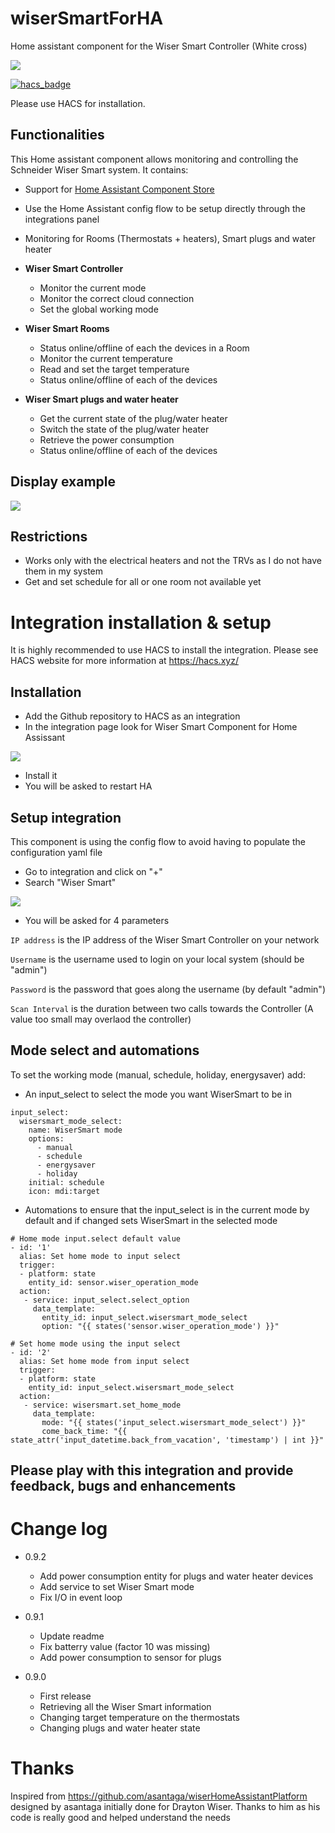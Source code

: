 # wiserSmartForHA

Home assistant component for the Wiser Smart Controller (White cross)

![](https://github.com/tomtomfx/wiserSmartForHA/blob/master/docs/visuel-wiser.jpg)

[![hacs_badge](https://img.shields.io/badge/HACS-Custom-orange.svg)](https://github.com/custom-components/hacs)

Please use HACS for installation.

## Functionalities

This Home assistant component allows monitoring and controlling the Schneider Wiser Smart system.
It contains:

- Support for [Home Assistant Component Store](https://community.home-assistant.io/t/custom-component-hacs/121727)

- Use the Home Assistant config flow to be setup directly through the integrations panel

- Monitoring for Rooms (Thermostats + heaters), Smart plugs and water heater

- **Wiser Smart Controller**

    - Monitor the current mode
    - Monitor the correct cloud connection
    - Set the global working mode

- **Wiser Smart Rooms**

    - Status online/offline of each the devices in a Room
    - Monitor the current temperature
    - Read and set the target temperature
    - Status online/offline of each of the devices

- **Wiser Smart plugs and water heater**

    - Get the current state of the plug/water heater
    - Switch the state of the plug/water heater
    - Retrieve the power consumption
    - Status online/offline of each of the devices

## Display example

![](https://github.com/tomtomfx/wiserSmartForHA/blob/master/docs/ha_display.png)

## Restrictions

- Works only with the electrical heaters and not the TRVs as I do not have them in my system
- Get and set schedule for all or one room not available yet

# Integration installation & setup

It is highly recommended to use HACS to install the integration. Please see HACS website for more information at https://hacs.xyz/

## Installation

- Add the Github repository to HACS as an integration 
- In the integration page look for Wiser Smart Component for Home Assissant

![](https://github.com/tomtomfx/wiserSmartForHA/blob/master/docs/ha_hacs_wiser.png)

- Install it
- You will be asked to restart HA

## Setup integration

This component is using the config flow to avoid having to populate the configuration yaml file

- Go to integration and click on "+"
- Search "Wiser Smart"

![](https://github.com/tomtomfx/wiserSmartForHA/blob/master/docs/ha_integration.png)

- You will be asked for 4 parameters

```IP address``` is the IP address of the Wiser Smart Controller on your network

```Username``` is the username used to login on your local system (should be "admin")

```Password``` is the password that goes along the username (by default "admin")

```Scan Interval``` is the duration between two calls towards the Controller (A value too small may overlaod the controller)

## Mode select and automations

To set the working mode (manual, schedule, holiday, energysaver) add:

- An input_select to select the mode you want WiserSmart to be in

```
input_select:
  wisersmart_mode_select:
    name: WiserSmart mode
    options:
      - manual
      - schedule
      - energysaver
      - holiday
    initial: schedule
    icon: mdi:target
```
- Automations to ensure that the input_select is in the current mode by default and if changed sets WiserSmart in the selected mode

```
# Home mode input.select default value
- id: '1'
  alias: Set home mode to input select
  trigger:
  - platform: state
    entity_id: sensor.wiser_operation_mode
  action:
   - service: input_select.select_option
     data_template:
       entity_id: input_select.wisersmart_mode_select
       option: "{{ states('sensor.wiser_operation_mode') }}"

# Set home mode using the input select
- id: '2'
  alias: Set home mode from input select
  trigger:
  - platform: state
    entity_id: input_select.wisersmart_mode_select
  action:
   - service: wisersmart.set_home_mode
     data_template:
       mode: "{{ states('input_select.wisersmart_mode_select') }}"
       come_back_time: "{{ state_attr('input_datetime.back_from_vacation', 'timestamp') | int }}"

```

## Please play with this integration and provide feedback, bugs and enhancements 

# Change log

- 0.9.2
    * Add power consumption entity for plugs and water heater devices
    * Add service to set Wiser Smart mode
    * Fix I/O in event loop

- 0.9.1
    * Update readme
    * Fix batterry value (factor 10 was missing)
    * Add power consumption to sensor for plugs

- 0.9.0
    * First release
    * Retrieving all the Wiser Smart information
    * Changing target temperature on the thermostats
    * Changing plugs and water heater state

# Thanks

Inspired from https://github.com/asantaga/wiserHomeAssistantPlatform designed by asantaga initially done for Drayton Wiser.
Thanks to him as his code is really good and helped understand the needs
